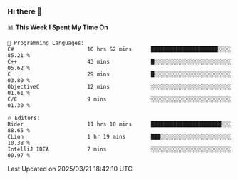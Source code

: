 ### Hi there 👋

<!--
**asdf12303116/asdf12303116** is a ✨ _special_ ✨ repository because its `README.md` (this file) appears on your GitHub profile.

Here are some ideas to get you started:

- 🔭 I’m currently working on ...
- 🌱 I’m currently learning ...
- 👯 I’m looking to collaborate on ...
- 🤔 I’m looking for help with ...
- 💬 Ask me about ...
- 📫 How to reach me: ...
- 😄 Pronouns: ...
- ⚡ Fun fact: ...
-->

<!--START_SECTION:waka-->
📊 **This Week I Spent My Time On** 

```text
💬 Programming Languages: 
C#                       10 hrs 52 mins      █████████████████████░░░░   85.21 % 
C++                      43 mins             █░░░░░░░░░░░░░░░░░░░░░░░░   05.62 % 
C                        29 mins             █░░░░░░░░░░░░░░░░░░░░░░░░   03.80 % 
ObjectiveC               12 mins             ░░░░░░░░░░░░░░░░░░░░░░░░░   01.61 % 
C/C                      9 mins              ░░░░░░░░░░░░░░░░░░░░░░░░░   01.30 % 

🔥 Editors: 
Rider                    11 hrs 18 mins      ██████████████████████░░░   88.65 % 
CLion                    1 hr 19 mins        ███░░░░░░░░░░░░░░░░░░░░░░   10.38 % 
IntelliJ IDEA            7 mins              ░░░░░░░░░░░░░░░░░░░░░░░░░   00.97 % 
```


 Last Updated on 2025/03/21 18:42:10 UTC
<!--END_SECTION:waka-->
